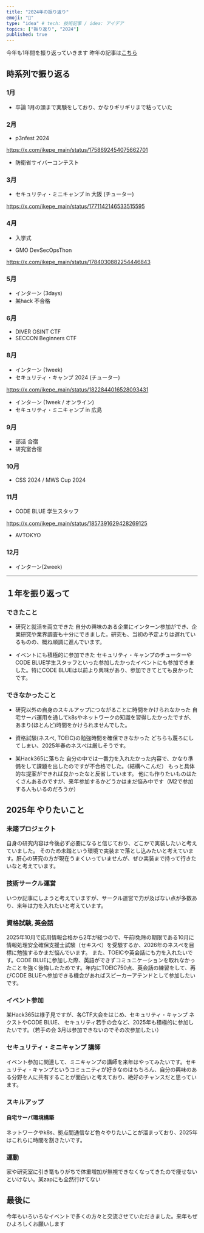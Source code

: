 ```yaml
---
title: "2024年の振り返り"
emoji: "🍜"
type: "idea" # tech: 技術記事 / idea: アイデア
topics: ["振り返り", "2024"]
published: true
---
```


今年も1年間を振り返っていきます
昨年の記事は[こちら](https://zenn.dev/ikepe/articles/f28bcfa5a25bad)

## 時系列で振り返る

### 1月
- 卒論
1月の頭まで実験をしており、かなりギリギリまで粘っていた


### 2月

- p3nfest 2024

https://x.com/ikepe_main/status/1758692454075662701

- 防衛省サイバーコンテスト

### 3月
- セキュリティ・ミニキャンプ in 大阪 (チューター)

https://x.com/ikepe_main/status/1771142146533515595

### 4月
- 入学式

- GMO DevSecOpsThon

https://x.com/ikepe_main/status/1784030882254446843

### 5月
- インターン (3days)
- 某hack 不合格


### 6月
- DIVER OSINT CTF
- SECCON Beginners CTF

### 8月
- インターン (1week)
- セキュリティ・キャンプ 2024 (チューター)

https://x.com/ikepe_main/status/1822844016528093431

- インターン (1week / オンライン)
- セキュリティ・ミニキャンプ in 広島


### 9月
- 部活 合宿
- 研究室合宿

### 10月
- CSS 2024 / MWS Cup 2024

### 11月
- CODE BLUE 学生スタッフ

https://x.com/ikepe_main/status/1857391629428269125

- AVTOKYO

### 12月
- インターン(2week)


---
## １年を振り返って
### できたこと
- 研究と就活を両立できた
自分の興味のある企業にインターン参加ができ、企業研究や業界調査も十分にできました。研究も、当初の予定よりは遅れているものの、概ね順調に進んでいます。

- イベントにも積極的に参加できた
セキュリティ・キャンプのチューターやCODE BLUE学生スタッフといった参加したかったイベントにも参加できました。特にCODE BLUEは以前より興味があり、参加できてとても良かったです。

### できなかったこと
- 研究以外の自身のスキルアップにつながることに時間をかけられなかった
自宅サーバ運用を通してk8sやネットワークの知識を習得したかったですが、あまり(ほとんど)時間をかけられませんでした。

- 資格試験(ネスぺ, TOEIC)の勉強時間を確保できなかった
どちらも蔑ろにしてしまい、2025年春のネスぺは厳しそうです。

- 某Hack365に落ちた
自分の中では一番力を入れたかった内容で、かなり準備をして課題を出したのですが不合格でした。（結構へこんだ）
もっと具体的な提案ができれば良かったなと反省しています。
他にも作りたいものはたくさんあるのですが、来年参加するかどうかはまだ悩み中です（M2で参加する人もいるのだろうか）


## 2025年 やりたいこと
### 未踏プロジェクト
自身の研究内容は今後必ず必要になると信じており、どこかで実装したいと考えていました。
そのため未踏という環境で実装まで落とし込みたいと考えています。肝心の研究の方が現在うまくいっていませんが、ぜひ実装まで持って行きたいなと考えています。

### 技術サークル運営
いつか記事にしようと考えていますが、サークル運営で力が及ばない点が多数あり、来年は力を入れたいと考えています。

### 資格試験, 英会話
2025年10月で応用情報合格から2年が経つので、午前Ⅰ免除の期限である10月に情報処理安全確保支援士試験（セキスペ）を受験するか、2026年のネスぺを目標に勉強するかまだ悩んでいます。
また、TOEICや英会話にも力を入れたいです。CODE BLUEに参加した際、英語ができずコミュニケーションを取れなかったことを強く後悔したためです。年内にTOEIC750点、英会話の練習をして、再びCODE BLUEへ参加できる機会があればスピーカーアテンドとして参加したいです。

### イベント参加
某Hack365は様子見ですが、各CTF大会をはじめ、セキュリティ・キャンプ ネクストやCODE BLUE、 セキュリティ若手の会など、2025年も積極的に参加したいです。（若手の会 3月は参加できないのでその次参加したい）

### セキュリティ・ミニキャンプ 講師
イベント参加に関連して、ミニキャンプの講師を来年はやってみたいです。セキュリティ・キャンプというコミュニティが好きなのはもちろん、自分の興味のある分野を人に共有することが面白いと考えており、絶好のチャンスだと思っています。

### スキルアップ
#### 自宅サーバ環境構築
ネットワークやk8s、拠点間通信など色々やりたいことが溜まっており、2025年はこれらに時間を割きたいです。

### 運動
家や研究室に引き篭もりがちで体重増加が無視できなくなってきたので痩せないといけない。某zapにも全然行けてない


## 最後に
今年もいろいろなイベントで多くの方々と交流させていただきました。来年もぜひよろしくお願いします